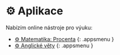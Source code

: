 [//]: # (##NAME## aplikace)
[//]: # (##MENUITEM## &#9881; Aplikace)
[//]: # (##DESCRIPTION## online nástroje pro výuku)
[//]: # (##QUOTE## none)

# &#9881; Aplikace

Nabízím online nástroje pro výuku:

* [&#9881; Matematika: Procenta](/aplikace/procenta.html)
{: .appsmenu }
* [&#9881; Anglické věty](/aplikace/anglicke-vety.html)
{: .appsmenu }
